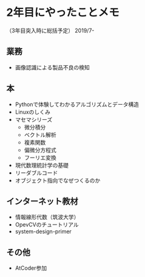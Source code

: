 # 2年目にやったことメモ

（3年目突入時に総括予定）
2019/7-

## 業務
- 画像認識による製品不良の検知

## 本
- Pythonで体験してわかるアルゴリズムとデータ構造
- Linuxのしくみ
- マセマシリーズ
    - 微分積分
    - ベクトル解析
    - 複素関数
    - 偏微分方程式
    - フーリエ変換
- 現代数理統計学の基礎
- リーダブルコード
- オブジェクト指向でなぜつくるのか

## インターネット教材
- 情報線形代数（筑波大学）
- OpevCVのチュートリアル
- system-design-primer

## その他
- AtCoder参加
